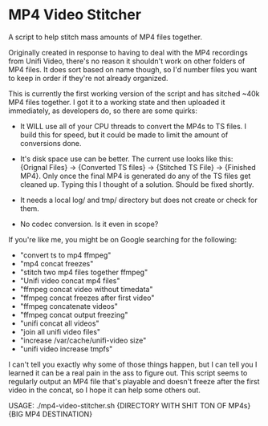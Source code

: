 # MP4 Video Stitcher
A script to help stitch mass amounts of MP4 files together.

Originally created in response to having to deal with the MP4 recordings from Unifi Video, there's no reason it shouldn't work on other folders of MP4 files.  It does sort based on name though, so I'd number files you want to keep in order if they're not already organized.

This is currently the first working version of the script and has sitched ~40k MP4 files together.  I got it to a working state and then uploaded it immediately, as developers do, so there are some quirks:

- It WILL use all of your CPU threads to convert the MP4s to TS files.  I build this for speed, but it could be made to limit the amount of conversions done.

- It's disk space use can be better.  The current use looks like this:  {Orignal Files} -> {Converted TS files} -> {Stitched TS File} -> {Finished MP4}.  Only once the final MP4 is generated do any of the TS files get cleaned up.  Typing this I thought of a solution.  Should be fixed shortly.
 
- It needs a local log/ and tmp/ directory but does not create or check for them.
 
- No codec conversion.  Is it even in scope?


If you're like me, you might be on Google searching for the following:
- "convert ts to mp4 ffmpeg"
- "mp4 concat freezes"
- "stitch two mp4 files together ffmpeg"
- "Unifi video concat mp4 files"
- "ffmpeg concat video without timedata"
- "ffmpeg concat freezes after first video"
- "ffmpeg concatenate videos"
- "ffmpeg concat output freezing"
- "unifi concat all videos"
- "join all unifi video files"
- "increase /var/cache/unifi-video size"
- "unifi video increase tmpfs"


I can't tell you exactly why some of those things happen, but I can tell you I learned it can be a real pain in the ass to figure out.  This script seems to regularly output an MP4 file that's playable and doesn't freeze after the first video in the concat, so I hope it can help some others out.

USAGE: ./mp4-video-stitcher.sh {DIRECTORY WITH SHIT TON OF MP4s} {BIG MP4 DESTINATION}
